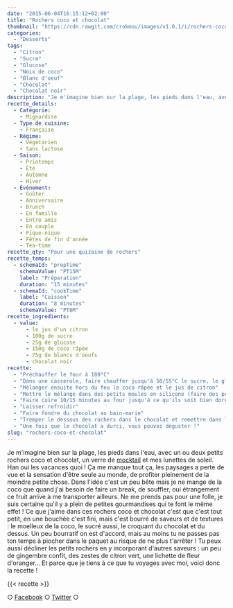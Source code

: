 ```yaml
---
date: "2015-06-04T16:15:12+02:00"
title: "Rochers coco et chocolat"
thumbnail: "https://cdn.rawgit.com/crokmou/images/v1.0.1/i/rochers-coco-recette-crokmou-blog-culinaire.jpg"
categories:
  - "Desserts"
tags:
  - "Citron"
  - "Sucre"
  - "Glucose"
  - "Noix de coco"
  - "Blanc d'oeuf"
  - "Chocolat"
  - "Chocolat noir"
description: "Je m'imagine bien sur la plage, les pieds dans l'eau, avec un ou deux petits rochers coco et chocolat, un verre de mocktail et mes lunettes de soleil !"
recette_details:
  - Catégorie:
    - Mignardise
  - Type de cuisine:
    - Française
  - Régime:
    - Végétarien
    - Sans lactose
  - Saison:
    - Printemps
    - Été
    - Automne
    - Hiver
  - Évènement:
    - Goûter
    - Anniversaire
    - Brunch
    - En famille
    - Entre amis
    - En couple
    - Pique-nique
    - Fêtes de fin d'année
    - Tea-time
recette_qty: "Pour une quizaine de rochers"
recette_temps:
  - schemaId: "prepTime"
    schemaValue: "PT15M"
    label: "Préparation"
    duration: "15 minutes"
  - schemaId: "cookTime"
    label: "Cuisson"
    duration: "8 minutes"
    schemaValue: "PT8M"
recette_ingredients:
  - value:
      - le jus d'un citron
      - 100g de sucre
      - 25g de glucose
      - 150g de coco râpée
      - 75g de blancs d'oeufs
      - chocolat noir
recette:
  - "Préchauffer le four à 180°C"
  - "Dans une casserole, faire chauffer jusqu'à 50/55°C le sucre, le glucose et les blancs d'oeufs"
  - "Mélanger ensuite hors du feu la coco râpée et le jus de citron"
  - "Mettre le mélange dans des petits moules en silicone (faire des petites boules)"
  - "Faire cuire 10/15 minutes au four jusqu'à ce qu'ils soit bien dorés"
  - "Laisser refroidir"
  - "Faire fondre du chocolat au bain-marie"
  - "Tremper le dessous des rochers dans le chocolat et remettre dans le moule afin que cela prenne bien la forme"
  - "Une fois que le chocolat a durci, vous pouvez déguster !"
slug: "rochers-coco-et-chocolat"
---
```


Je m'imagine bien sur la plage, les pieds dans l'eau, avec un ou deux petits rochers coco et chocolat, un verre de [mocktail](https://crokmou.com/mocktail-cocktail-sans-alcool/) et mes lunettes de soleil. Han oui les vacances quoi ! Ça me manque tout ça, les paysages a perte de vue et la sensation d'être seule au monde, de profiter pleinement de la moindre petite chose. Dans l'idée c'est un peu bête mais je ne mange de la coco que quand j'ai besoin de faire un break, de souffler, oui étrangement ce fruit arrive à me transporter ailleurs. Ne me prends pas pour une folle, je suis certaine qu'il y a plein de petites gourmandises qui te font le même effet ! Ce que j'aime dans ces rochers coco et chocolat c'est que c'est tout petit, en une bouchée c'est fini, mais c'est bourré de saveurs et de textures : le moelleux de la coco, le sucré aussi, le croquant du chocolat et du dessus. Un peu bourratif on est d'accord, mais au moins tu ne passes pas ton temps à piocher dans le paquet au risque de ne plus t'arrêter ! Tu peux aussi décliner les petits rochers en y incorporant d'autres saveurs : un peu de gingembre confit, des zestes de citron vert, une lichette de fleur d'oranger... Et parce que je tiens à ce que tu voyages avec moi, voici donc la recette !

{{< recette >}}

○ [Facebook](https://www.facebook.com/crokmou.blog) ○ [Twitter](https://twitter.com/Crokmou) ○
